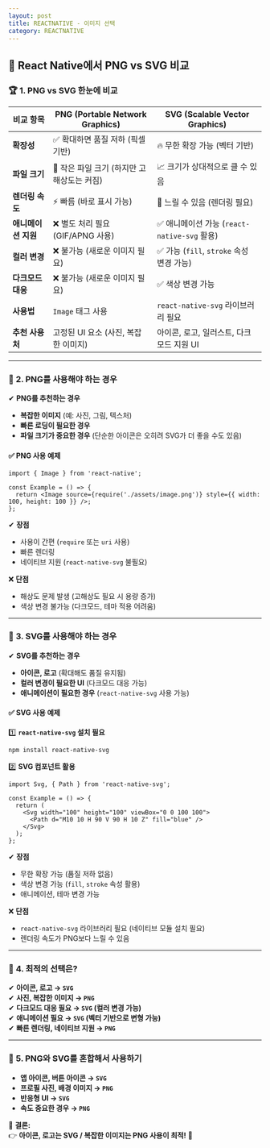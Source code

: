 ```yaml
---
layout: post
title: REACTNATIVE - 이미지 선택
category: REACTNATIVE
---
```


## 📌 React Native에서 PNG vs SVG 비교

### 🏆 **1. PNG vs SVG 한눈에 비교**

| **비교 항목**  | **PNG (Portable Network Graphics)** | **SVG (Scalable Vector Graphics)** |
|--------------|----------------------------------|----------------------------------|
| **확장성** | ✅ 확대하면 품질 저하 (픽셀 기반) | 🔥 무한 확장 가능 (벡터 기반) |
| **파일 크기** | 🚀 작은 파일 크기 (하지만 고해상도는 커짐) | 📈 크기가 상대적으로 클 수 있음 |
| **렌더링 속도** | ⚡ 빠름 (바로 표시 가능) | 🐢 느릴 수 있음 (렌더링 필요) |
| **애니메이션 지원** | ❌ 별도 처리 필요 (GIF/APNG 사용) | ✅ 애니메이션 가능 (`react-native-svg` 활용) |
| **컬러 변경** | ❌ 불가능 (새로운 이미지 필요) | ✅ 가능 (`fill`, `stroke` 속성 변경 가능) |
| **다크모드 대응** | ❌ 불가능 (새로운 이미지 필요) | ✅ 색상 변경 가능 |
| **사용법** | `Image` 태그 사용 | `react-native-svg` 라이브러리 필요 |
| **추천 사용처** | 고정된 UI 요소 (사진, 복잡한 이미지) | 아이콘, 로고, 일러스트, 다크모드 지원 UI |

---

### 📌 **2. PNG를 사용해야 하는 경우**
✔ **PNG를 추천하는 경우**
- **복잡한 이미지** (예: 사진, 그림, 텍스처)
- **빠른 로딩이 필요한 경우**
- **파일 크기가 중요한 경우** (단순한 아이콘은 오히려 SVG가 더 좋을 수도 있음)

#### ✅ **PNG 사용 예제**
```tsx
import { Image } from 'react-native';

const Example = () => {
  return <Image source={require('./assets/image.png')} style={{ width: 100, height: 100 }} />;
};
```

✔ **장점**
- 사용이 간편 (`require` 또는 `uri` 사용)
- 빠른 렌더링
- 네이티브 지원 (`react-native-svg` 불필요)

❌ **단점**
- 해상도 문제 발생 (고해상도 필요 시 용량 증가)
- 색상 변경 불가능 (다크모드, 테마 적용 어려움)

---

### 📌 **3. SVG를 사용해야 하는 경우**
✔ **SVG를 추천하는 경우**
- **아이콘, 로고** (확대해도 품질 유지됨)
- **컬러 변경이 필요한 UI** (다크모드 대응 가능)
- **애니메이션이 필요한 경우** (`react-native-svg` 사용 가능)

#### ✅ **SVG 사용 예제**
1️⃣ **`react-native-svg` 설치 필요**
```sh
npm install react-native-svg
```
2️⃣ **SVG 컴포넌트 활용**
```tsx
import Svg, { Path } from 'react-native-svg';

const Example = () => {
  return (
    <Svg width="100" height="100" viewBox="0 0 100 100">
      <Path d="M10 10 H 90 V 90 H 10 Z" fill="blue" />
    </Svg>
  );
};
```

✔ **장점**
- 무한 확장 가능 (품질 저하 없음)
- 색상 변경 가능 (`fill`, `stroke` 속성 활용)
- 애니메이션, 테마 변경 가능

❌ **단점**
- `react-native-svg` 라이브러리 필요 (네이티브 모듈 설치 필요)
- 렌더링 속도가 PNG보다 느릴 수 있음

---

### 🚀 **4. 최적의 선택은?**
✔ **아이콘, 로고 → `SVG`**  
✔ **사진, 복잡한 이미지 → `PNG`**  
✔ **다크모드 대응 필요 → `SVG` (컬러 변경 가능)**  
✔ **애니메이션 필요 → `SVG` (벡터 기반으로 변형 가능)**  
✔ **빠른 렌더링, 네이티브 지원 → `PNG`**  

---

### 📌 **5. PNG와 SVG를 혼합해서 사용하기**
- **앱 아이콘, 버튼 아이콘 → `SVG`**
- **프로필 사진, 배경 이미지 → `PNG`**
- **반응형 UI → `SVG`**
- **속도 중요한 경우 → `PNG`**

📢 **결론:**  
👉 **아이콘, 로고는 SVG / 복잡한 이미지는 PNG 사용이 최적!** 🚀
